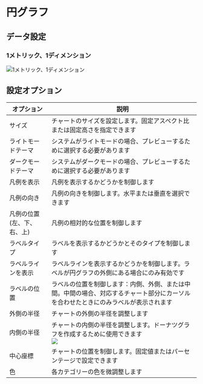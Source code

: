 # 円グラフ

## データ設定

### 1メトリック、1ディメンション

![1メトリック、1ディメンション](https://static-docs.nocobase.com/202410091138527.png)

## 設定オプション

| オプション                       | 説明                                                                                              |
| ---------------------------- | -------------------------------------------------------------------------------------------------------- |
| サイズ                         | チャートのサイズを設定します。固定アスペクト比または固定高さを指定できます                                          |
| ライトモードテーマ             | システムがライトモードの場合、プレビューするために選択する必要があります                                              |
| ダークモードテーマ              | システムがダークモードの場合、プレビューするために選択する必要があります                                               |
| 凡例を表示                   | 凡例を表示するかどうかを制御します                                                                 |
| 凡例の向き                | 凡例の向きを制御します。水平または垂直を選択できます                                     |
| 凡例の位置 (左、下、右、上) | 凡例の相対的な位置を制御します                                                 |
| ラベルタイプ                   | ラベルを表示するかどうかとそのタイプを制御します                                                      |
| ラベルラインを表示              | ラベルラインを表示するかどうかを制御します。ラベルが円グラフの外側にある場合にのみ有効です             |
| ラベルの位置               | ラベルの位置を制御します：内側、外側、または中間。中間の場合、対応するチャート部分にカーソルを合わせたときにのみラベルが表示されます |
| 外側の半径                | チャートの外側の半径を調整します                                                                     |
| 内側の半径                 | チャートの内側の半径を調整します。ドーナツグラフを作成するために使用できます<br />![](https://static-docs.nocobase.com/202410091144473.png) |
| 中心座標           | チャートの位置を制御します。固定値またはパーセンテージで設定できます                     |
| 色                       | 各カテゴリーの色を微調整します                                                                    |
